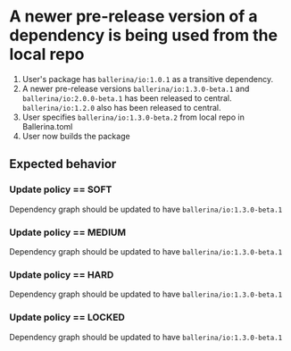 # A newer pre-release version of a dependency is being used from the local repo

1. User's package has `ballerina/io:1.0.1` as a transitive dependency. 
2. A newer pre-release versions `ballerina/io:1.3.0-beta.1` and `ballerina/io:2.0.0-beta.1` has been released to central. 
 `ballerina/io:1.2.0` also has been released to central.
3. User specifies `ballerina/io:1.3.0-beta.2` from local repo in Ballerina.toml
4. User now builds the package

## Expected behavior

### Update policy == SOFT
Dependency graph should be updated to have `ballerina/io:1.3.0-beta.1`
### Update policy == MEDIUM
Dependency graph should be updated to have `ballerina/io:1.3.0-beta.1`
### Update policy == HARD
Dependency graph should be updated to have `ballerina/io:1.3.0-beta.1`
### Update policy == LOCKED
[//]: # (Should this scenario fail?)
Dependency graph should be updated to have `ballerina/io:1.3.0-beta.1`

